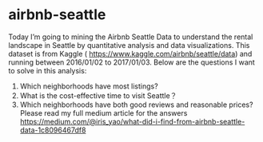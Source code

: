 # airbnb-seattle
Today I’m going to mining the Airbnb Seattle Data to understand the rental landscape in Seattle by quantitative analysis and data visualizations. This dataset is from Kaggle ( https://www.kaggle.com/airbnb/seattle/data) and running between 2016/01/02 to 2017/01/03. Below are the questions I want to solve in this analysis: 
1. Which neighborhoods have most listings? 
2. What is the cost-effective time to visit Seattle？ 
3. Which neighborhoods have both good reviews and reasonable prices?
Please read my full medium article for the answers https://medium.com/@iris_yao/what-did-i-find-from-airbnb-seattle-data-1c8096467df8
